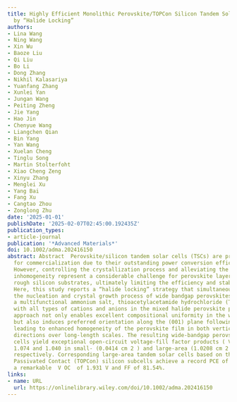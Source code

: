 ```yaml
---
title: Highly Efficient Monolithic Perovskite/TOPCon Silicon Tandem Solar Cells Enabled
  by “Halide Locking”
authors:
- Lina Wang
- Ning Wang
- Xin Wu
- Baoze Liu
- Qi Liu
- Bo Li
- Dong Zhang
- Nikhil Kalasariya
- Yuanfang Zhang
- Xunlei Yan
- Jungan Wang
- Peiting Zheng
- Jie Yang
- Hao Jin
- Chenyue Wang
- Liangchen Qian
- Bin Yang
- Yan Wang
- Xuelan Cheng
- Tinglu Song
- Martin Stolterfoht
- Xiao Cheng Zeng
- Xinyu Zhang
- Menglei Xu
- Yang Bai
- Fang Xu
- Cangtao Zhou
- Zonglong Zhu
date: '2025-01-01'
publishDate: '2025-02-07T02:45:00.192435Z'
publication_types:
- article-journal
publication: '*Advanced Materials*'
doi: 10.1002/adma.202416150
abstract: Abstract  Perovskite/silicon tandem solar cells (TSCs) are promising candidates
  for commercialization due to their outstanding power conversion efficiencies (PCEs).
  However, controlling the crystallization process and alleviating the phases/composition
  inhomogeneity represent a considerable challenge for perovskite layers grown on
  rough silicon substrates, ultimately limiting the efficiency and stability of TSC.
  Here, this study reports a “halide locking” strategy that simultaneously modulates
  the nucleation and crystal growth process of wide bandgap perovskites by introducing
  a multifunctional ammonium salt, thioacetylacetamide hydrochloride (TAACl), to bind
  with all types of cations and anions in the mixed halide perovskite precursor. The
  approach not only enables excellent compositional uniformity in the wet‐film stage
  but also induces preferred orientation along the (001) plane following nucleation,
  leading to enhanced homogeneity of the perovskite film in both vertical and horizontal
  directions over long‐length scales. The resulting wide‐bandgap perovskite solar
  cells yield exceptional open‐circuit voltage‐fill factor products ( V OC × FF) of
  1.074 and 1.040 in small‐ (0.0414 cm 2 ) and large‐area (1.0208 cm 2 ) devices,
  respectively. Corresponding large‐area tandem solar cells based on the Tunnel Oxide
  Passivated Contact (TOPCon) silicon subcells achieve a record PCE of 31.32% with
  a remarkable  V OC  of 1.931 V and FF of 81.54%.
links:
- name: URL
  url: https://onlinelibrary.wiley.com/doi/10.1002/adma.202416150
---
```

